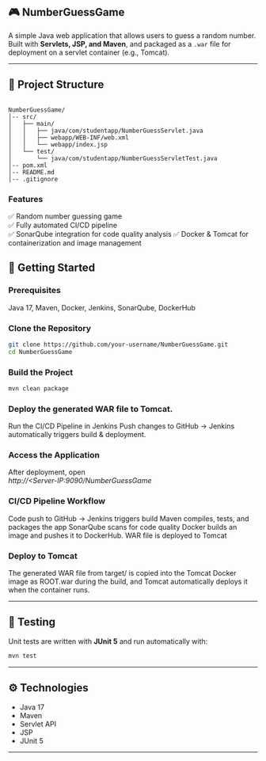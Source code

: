 
## 🎮 NumberGuessGame

A simple Java web application that allows users to guess a random number.  
Built with **Servlets, JSP, and Maven**, and packaged as a `.war` file for deployment on a servlet container (e.g., Tomcat).

---

## 📂 Project Structure
```

NumberGuessGame/
│-- src/
│   ├── main/
│   │   ├── java/com/studentapp/NumberGuessServlet.java
│   │   ├── webapp/WEB-INF/web.xml
│   │   └── webapp/index.jsp
│   └── test/
│       └── java/com/studentapp/NumberGuessServletTest.java
│-- pom.xml
│-- README.md
│-- .gitignore

````


### Features
✅ Random number guessing game  
✅ Fully automated CI/CD pipeline    
✅ SonarQube integration for code quality analysis
✅ Docker & Tomcat for containerization and image management

## 🚀 Getting Started

### Prerequisites  
Java 17, Maven, Docker, Jenkins, SonarQube, DockerHub

### Clone the Repository
```bash
git clone https://github.com/your-username/NumberGuessGame.git
cd NumberGuessGame
```

###  Build the Project

```bash
mvn clean package
```

### Deploy the generated WAR file to Tomcat.

Run the CI/CD Pipeline in Jenkins
Push changes to GitHub → Jenkins automatically triggers build & deployment.

### Access the Application
After deployment, open                 
*http://<Server-IP:9090/NumberGuessGame*

### CI/CD Pipeline Workflow
Code push to GitHub → Jenkins triggers build
Maven compiles, tests, and packages the app
SonarQube scans for code quality
Docker builds an image and pushes it to DockerHub. WAR file is deployed to Tomcat


### Deploy to Tomcat

The generated WAR file from target/ is copied into the Tomcat Docker image as ROOT.war during the build, and Tomcat automatically deploys it when the container runs.

---
## 🧪 Testing

Unit tests are written with **JUnit 5** and run automatically with:

```bash
mvn test
```

---

## ⚙️ Technologies

* Java 17
* Maven
* Servlet API
* JSP
* JUnit 5

---



